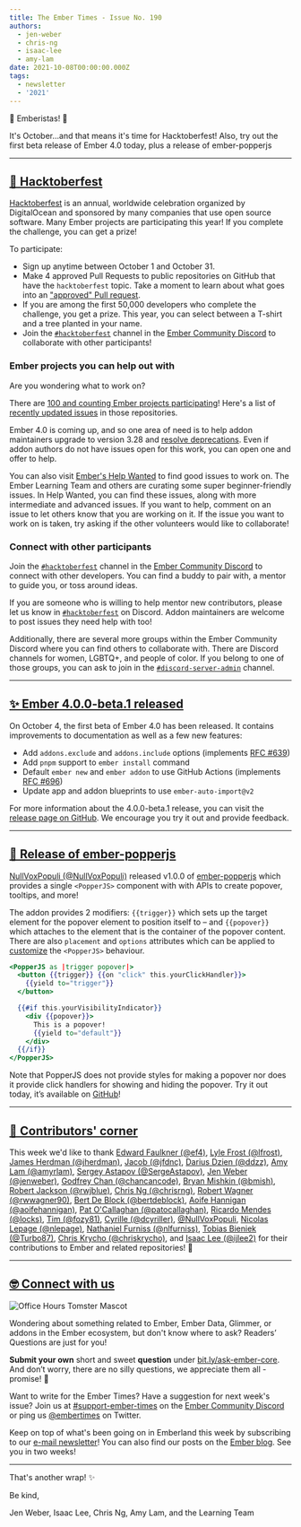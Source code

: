 ```yaml
---
title: The Ember Times - Issue No. 190
authors:
  - jen-weber
  - chris-ng
  - isaac-lee
  - amy-lam
date: 2021-10-08T00:00:00.000Z
tags:
  - newsletter
  - '2021'
---
```


👋 Emberistas! 🐹

It's October...and that means it's time for Hacktoberfest! Also, try out the first beta release of Ember 4.0 today, plus a release of ember-popperjs

---

## [🎃 Hacktoberfest](https://hacktoberfest.digitalocean.com/)

[Hacktoberfest](https://hacktoberfest.digitalocean.com/) is an annual, worldwide celebration organized by DigitalOcean and sponsored by many companies that use open source software.
Many Ember projects are participating this year! If you complete the challenge,
you can get a prize!

To participate:

- Sign up anytime between October 1 and October 31.
- Make 4 approved Pull Requests to public repositories on GitHub that have the `hacktoberfest` topic.
Take a moment to learn about what goes into an ["approved" Pull request](https://hacktoberfest.digitalocean.com/resources/participation).
- If you are among the first 50,000 developers who complete the challenge, you get a prize. This year, you can select between a T-shirt and a tree planted in your name.
- Join the [`#hacktoberfest`](https://discord.com/channels/480462759797063690/496453502298750988) channel in the [Ember Community Discord](https://discord.gg/emberjs)
to collaborate with other participants!

### Ember projects you can help out with

Are you wondering what to work on?

There are [100 and counting Ember projects participating](https://github.com/search?q=topic%3Aember+topic%3Ahacktoberfest)!
Here's a list of [recently updated issues](https://github.com/search?o=desc&q=topic%3Aember+topic%3Ahacktoberfest&s=updated&type=Repositories) in those repositories.

Ember 4.0 is coming up, and so one area of need is to help addon maintainers
upgrade to version 3.28 and [resolve deprecations](https://deprecations.emberjs.com/). Even if addon authors
do not have issues open for this work, you can open one and offer to help.

You can also visit [Ember's Help Wanted](https://help-wanted.emberjs.com/) to find good issues to work on. The Ember Learning Team and others are curating some super beginner-friendly issues. In Help Wanted, you can find these issues, along with more intermediate and advanced issues. If you want to help, comment on an issue to let others know that you are working on it. If the issue you want to work on is taken, try asking if the other volunteers would like to collaborate!

### Connect with other participants

Join the [`#hacktoberfest`](https://discord.com/channels/480462759797063690/496453502298750988) channel in the [Ember Community Discord](https://discord.gg/emberjs) to connect with other developers. You can find a buddy to pair with, a mentor to guide you, or toss around ideas.

If you are someone who is willing to help mentor new contributors, please let us know in [`#hacktoberfest`](https://discord.com/channels/480462759797063690/496453502298750988) on Discord. Addon maintainers are welcome to post issues they need help with too!

<!--alex ignore gal-guy -->
Additionally, there are several more groups within the Ember Community Discord where you can find others to collaborate with. There are Discord channels for women, LGBTQ+, and people of color. If you belong to one of those groups, you can ask to join in the [`#discord-server-admin`](https://discord.com/channels/480462759797063690/480499718330253342) channel.

---

## [✨ Ember 4.0.0-beta.1 released](https://github.com/ember-cli/ember-cli/releases/tag/v4.0.0-beta.1)

On October 4, the first beta of Ember 4.0 has been released. It contains improvements to documentation as well as a few new features:

- Add `addons.exclude` and `addons.include` options (implements [RFC #639](https://github.com/emberjs/rfcs/pull/639))
- Add `pnpm` support to `ember install` command
- Default `ember new` and `ember addon` to use GitHub Actions (implements [RFC #696](https://github.com/emberjs/rfcs/pull/696))
- Update app and addon blueprints to use `ember-auto-import@v2`

For more information about the 4.0.0-beta.1 release, you can visit the [release page on GitHub](https://github.com/ember-cli/ember-cli/releases/tag/v4.0.0-beta.1). We encourage you try it out and provide feedback.

---

## [🎉 Release of ember-popperjs](https://twitter.com/nullvoxpopuli/status/1444713887220240400)

[NullVoxPopuli (@NullVoxPopuli)](https://github.com/NullVoxPopuli) released v1.0.0 of [ember-popperjs](https://github.com/NullVoxPopuli/ember-popperjs) which provides a single `<PopperJS>` component with with APIs to create popover, tooltips, and more!

The addon provides 2 modifiers: `{{trigger}}` which sets up the target element for the popover element to position itself to – and `{{popover}}` which attaches to the element that is the container of the popover content. There are also `placement` and `options` attributes which can be applied to [customize](https://popper.js.org/docs/v2/constructors/#options) the `<PopperJS>` behaviour.

```handlebars
<PopperJS as |trigger popover|>
  <button {{trigger}} {{on "click" this.yourClickHandler}}>
    {{yield to="trigger"}}
  </button>

  {{#if this.yourVisibilityIndicator}}
    <div {{popover}}>
      This is a popover!
      {{yield to="default"}}
    </div>
  {{/if}}
</PopperJS>
```

Note that PopperJS does not provide styles for making a popover nor does it provide click handlers for showing and hiding the popover. Try it out today, it’s available on [GitHub](https://github.com/NullVoxPopuli/ember-popperjs)!

---

## [👏 Contributors' corner](https://guides.emberjs.com/release/contributing/repositories/)

<p>This week we'd like to thank <a href="https://github.com/ef4" rel="noopener noreferrer" target="_blank">Edward Faulkner (@ef4)</a>, <a href="https://github.com/lfrost" rel="noopener noreferrer" target="_blank">Lyle Frost (@lfrost)</a>, <a href="https://github.com/jherdman" rel="noopener noreferrer" target="_blank">James Herdman (@jherdman)</a>, <a href="https://github.com/jfdnc" rel="noopener noreferrer" target="_blank">Jacob (@jfdnc)</a>, <a href="https://github.com/ddzz" rel="noopener noreferrer" target="_blank">Darius Dzien (@ddzz)</a>, <a href="https://github.com/amyrlam" rel="noopener noreferrer" target="_blank">Amy Lam (@amyrlam)</a>, <a href="https://github.com/SergeAstapov" rel="noopener noreferrer" target="_blank">Sergey Astapov (@SergeAstapov)</a>, <a href="https://github.com/jenweber" rel="noopener noreferrer" target="_blank">Jen Weber (@jenweber)</a>, <a href="https://github.com/chancancode" rel="noopener noreferrer" target="_blank">Godfrey Chan (@chancancode)</a>, <a href="https://github.com/bmish" rel="noopener noreferrer" target="_blank">Bryan Mishkin (@bmish)</a>, <a href="https://github.com/rwjblue" rel="noopener noreferrer" target="_blank">Robert Jackson (@rwjblue)</a>, <a href="https://github.com/chrisrng" rel="noopener noreferrer" target="_blank">Chris Ng (@chrisrng)</a>, <a href="https://github.com/rwwagner90" rel="noopener noreferrer" target="_blank">Robert Wagner (@rwwagner90)</a>, <a href="https://github.com/bertdeblock" rel="noopener noreferrer" target="_blank">Bert De Block (@bertdeblock)</a>, <a href="https://github.com/aoifehannigan" rel="noopener noreferrer" target="_blank">Aoife Hannigan (@aoifehannigan)</a>, <a href="https://github.com/patocallaghan" rel="noopener noreferrer" target="_blank">Pat O'Callaghan (@patocallaghan)</a>, <a href="https://github.com/locks" rel="noopener noreferrer" target="_blank">Ricardo Mendes (@locks)</a>, <a href="https://github.com/fozy81" rel="noopener noreferrer" target="_blank">Tim (@fozy81)</a>, <a href="https://github.com/dcyriller" rel="noopener noreferrer" target="_blank">Cyrille (@dcyriller)</a>, <a href="https://github.com/NullVoxPopuli" rel="noopener noreferrer" target="_blank">@NullVoxPopuli</a>, <a href="https://github.com/nlepage" rel="noopener noreferrer" target="_blank">Nicolas Lepage (@nlepage)</a>, <a href="https://github.com/nlfurniss" rel="noopener noreferrer" target="_blank">Nathaniel Furniss (@nlfurniss)</a>, <a href="https://github.com/Turbo87" rel="noopener noreferrer" target="_blank">Tobias Bieniek (@Turbo87)</a>, <a href="https://github.com/chriskrycho" rel="noopener noreferrer" target="_blank">Chris Krycho (@chriskrycho)</a>, and <a href="https://github.com/ijlee2" rel="noopener noreferrer" target="_blank">Isaac Lee (@ijlee2)</a> for their contributions to Ember and related repositories! 💖</p>

---

## [🤓 Connect with us](https://docs.google.com/forms/d/e/1FAIpQLScqu7Lw_9cIkRtAiXKitgkAo4xX_pV1pdCfMJgIr6Py1V-9Og/viewform)

<div class="blog-row">
  <img class="float-right small transparent padded" alt="Office Hours Tomster Mascot" title="Readers' Questions" src="/images/tomsters/officehours.png" />

  <p>Wondering about something related to Ember, Ember Data, Glimmer, or addons in the Ember ecosystem, but don't know where to ask? Readers’ Questions are just for you!</p>

  <p><strong>Submit your own</strong> short and sweet <strong>question</strong> under <a href="https://bit.ly/ask-ember-core" target="rq">bit.ly/ask-ember-core</a>. And don’t worry, there are no silly questions, we appreciate them all - promise! 🤞</p>

  <p>Want to write for the Ember Times? Have a suggestion for next week's issue? Join us at <a href="https://discordapp.com/channels/480462759797063690/485450546887786506">#support-ember-times</a> on the <a href="https://discord.gg/emberjs">Ember Community Discord</a> or ping us <a href="https://twitter.com/embertimes">@embertimes</a> on Twitter.</p>

  <p>Keep on top of what's been going on in Emberland this week by subscribing to our <a href="https://embertimes.substack.com/">e-mail newsletter</a>! You can also find our posts on the <a href="https://blog.emberjs.com/tag/newsletter">Ember blog</a>. See you in two weeks!</p>
</div>

---

That's another wrap! ✨

Be kind,

Jen Weber, Isaac Lee, Chris Ng, Amy Lam, and the Learning Team

